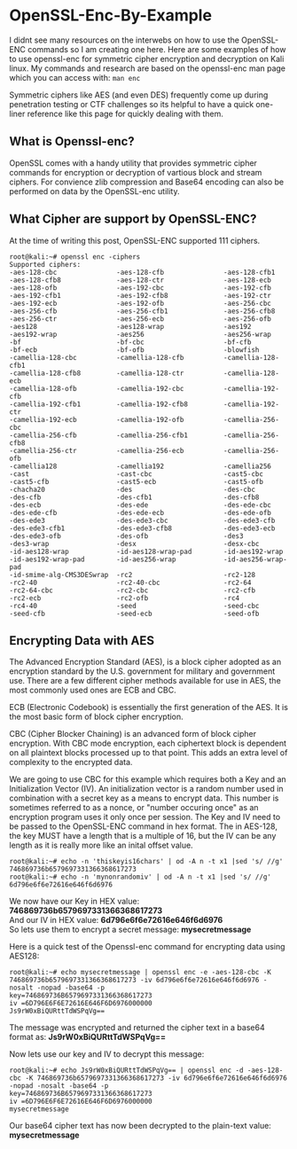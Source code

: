 # OpenSSL-Enc-By-Example
I didnt see many resources on the interwebs on how to use the OpenSSL-ENC commands so I am creating one here. 
Here are some examples of how to use openssl-enc for symmetric cipher encryption and decryption on Kali linux.  My commands and research are based on the openssl-enc man page which you can access with: `man enc`

Symmetric ciphers like AES (and even DES) frequently come up during penetration testing or CTF challenges so its helpful to have a quick one-liner reference like this page for quickly dealing with them.

## What is Openssl-enc?  
OpenSSL comes with a handy utility that provides symmetric cipher commands for encryption or decryption of vartious block and stream ciphers. For convience zlib compression and Base64 encoding can also be performed on data by the OpenSSL-enc utility.

## What Cipher are support by OpenSSL-ENC?
At the time of writing this post, OpenSSL-ENC supported 111 ciphers.  
```
root@kali:~# openssl enc -ciphers
Supported ciphers:
-aes-128-cbc               -aes-128-cfb               -aes-128-cfb1             
-aes-128-cfb8              -aes-128-ctr               -aes-128-ecb              
-aes-128-ofb               -aes-192-cbc               -aes-192-cfb              
-aes-192-cfb1              -aes-192-cfb8              -aes-192-ctr              
-aes-192-ecb               -aes-192-ofb               -aes-256-cbc              
-aes-256-cfb               -aes-256-cfb1              -aes-256-cfb8             
-aes-256-ctr               -aes-256-ecb               -aes-256-ofb              
-aes128                    -aes128-wrap               -aes192                   
-aes192-wrap               -aes256                    -aes256-wrap              
-bf                        -bf-cbc                    -bf-cfb                   
-bf-ecb                    -bf-ofb                    -blowfish                 
-camellia-128-cbc          -camellia-128-cfb          -camellia-128-cfb1        
-camellia-128-cfb8         -camellia-128-ctr          -camellia-128-ecb         
-camellia-128-ofb          -camellia-192-cbc          -camellia-192-cfb         
-camellia-192-cfb1         -camellia-192-cfb8         -camellia-192-ctr         
-camellia-192-ecb          -camellia-192-ofb          -camellia-256-cbc         
-camellia-256-cfb          -camellia-256-cfb1         -camellia-256-cfb8        
-camellia-256-ctr          -camellia-256-ecb          -camellia-256-ofb         
-camellia128               -camellia192               -camellia256              
-cast                      -cast-cbc                  -cast5-cbc                
-cast5-cfb                 -cast5-ecb                 -cast5-ofb                
-chacha20                  -des                       -des-cbc                  
-des-cfb                   -des-cfb1                  -des-cfb8                 
-des-ecb                   -des-ede                   -des-ede-cbc              
-des-ede-cfb               -des-ede-ecb               -des-ede-ofb              
-des-ede3                  -des-ede3-cbc              -des-ede3-cfb             
-des-ede3-cfb1             -des-ede3-cfb8             -des-ede3-ecb             
-des-ede3-ofb              -des-ofb                   -des3                     
-des3-wrap                 -desx                      -desx-cbc                 
-id-aes128-wrap            -id-aes128-wrap-pad        -id-aes192-wrap           
-id-aes192-wrap-pad        -id-aes256-wrap            -id-aes256-wrap-pad       
-id-smime-alg-CMS3DESwrap  -rc2                       -rc2-128                  
-rc2-40                    -rc2-40-cbc                -rc2-64                   
-rc2-64-cbc                -rc2-cbc                   -rc2-cfb                  
-rc2-ecb                   -rc2-ofb                   -rc4                      
-rc4-40                    -seed                      -seed-cbc                 
-seed-cfb                  -seed-ecb                  -seed-ofb            
```


## Encrypting Data with AES
The Advanced Encryption Standard (AES), is a block cipher adopted as an encryption standard by the U.S. government for military and government use. There are a few different cipher methods available for use in AES, the most commonly used ones are ECB and CBC.  

ECB (Electronic Codebook) is essentially the first generation of the AES. It is the most basic form of block cipher encryption.  

CBC (Cipher Blocker Chaining) is an advanced form of block cipher encryption. With CBC mode encryption, each ciphertext block is dependent on all plaintext blocks processed up to that point. This adds an extra level of complexity to the encrypted data. 

We are going to use CBC for this example which requires both a Key and an Initialization Vector (IV). An initialization vector is a random number used in combination with a secret key as a means to encrypt data. This number is sometimes referred to as a nonce, or "number occuring once" as an encryption program uses it only once per session.  The Key and IV need to be passed to the OpenSSL-ENC command in hex format.  The in AES-128, the key MUST have a length that is a multiple of 16, but the IV can be any length as it is really more like an inital offset value.

```
root@kali:~# echo -n 'thiskeyis16chars' | od -A n -t x1 |sed 's/ //g'
746869736b6579697331366368617273
root@kali:~# echo -n 'mynonrandomiv' | od -A n -t x1 |sed 's/ //g'
6d796e6f6e72616e646f6d6976
```
We now have our Key in HEX value: **746869736b6579697331366368617273**  
And our IV in HEX value: **6d796e6f6e72616e646f6d6976**  
So lets use them to encrypt a secret message: **mysecretmessage**  

Here is a quick test of the Openssl-enc command for encrypting data using AES128:
```
root@kali:~# echo mysecretmessage | openssl enc -e -aes-128-cbc -K 746869736b6579697331366368617273 -iv 6d796e6f6e72616e646f6d6976 -nosalt -nopad -base64 -p
key=746869736B6579697331366368617273
iv =6D796E6F6E72616E646F6D6976000000
Js9rW0xBiQURttTdWSPqVg==
```

The message was encrypted and returned the cipher text in a base64 format as: **Js9rW0xBiQURttTdWSPqVg==**

Now lets use our key and IV to decrypt this message:
```
root@kali:~# echo Js9rW0xBiQURttTdWSPqVg== | openssl enc -d -aes-128-cbc -K 746869736b6579697331366368617273 -iv 6d796e6f6e72616e646f6d6976 -nopad -nosalt -base64 -p
key=746869736B6579697331366368617273
iv =6D796E6F6E72616E646F6D6976000000
mysecretmessage
```
Our base64 cipher text has now been decrypted to the plain-text value: **mysecretmessage**
